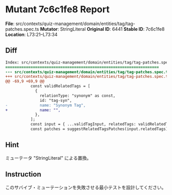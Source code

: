 # Mutant 7c6c1fe8 Report

**File**: src/contexts/quiz-management/domain/entities/tag/tag-patches.spec.ts
**Mutator**: StringLiteral
**Original ID**: 6441
**Stable ID**: 7c6c1fe8
**Location**: L73:21–L73:34

## Diff

```diff
Index: src/contexts/quiz-management/domain/entities/tag/tag-patches.spec.ts
===================================================================
--- src/contexts/quiz-management/domain/entities/tag/tag-patches.spec.ts	original
+++ src/contexts/quiz-management/domain/entities/tag/tag-patches.spec.ts	mutated #6441
@@ -69,9 +69,9 @@
           const validRelatedTags = [
             {
               relationType: "synonym" as const,
               id: "tag-syn",
-              name: "Synonym Tag",
+              name: "",
             },
           ];
           const input = { ...validTagInput, relatedTags: validRelatedTags };
           const patches = suggestRelatedTagsPatches(input.relatedTags);
```

## Hint

ミューテータ "StringLiteral" による置換。

## Instruction

このサバイブ・ミューテーションを失敗させる最小テストを設計してください。
